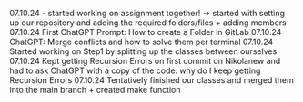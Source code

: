07.10.24 - started working on assignment together!
-> started with setting up our repository and adding the required folders/files + adding members
07.10.24 First ChatGPT Prompt: How to create a Folder in GitLab
07.10.24 ChatGPT: Merge conflicts and how to solve them per terminal
07.10.24 Started working on Step1 by splitting up the classes between ourselves 
07.10.24 Kept getting Recursion Errors on first commit on Nikolanew and had to ask ChatGPT with a copy of the code: why do I keep getting Recursion Errors
07.10.24 Tentatively finished our classes and merged them into the main branch + created make function